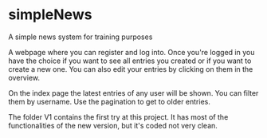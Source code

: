 # simpleNews
A simple news system for training purposes

A webpage where you can register and log into. 
Once you're logged in you have the choice if you want to see
all entries you created or if you want to create a new one.
You can also edit your entries by clicking on them in the overview.

On the index page the latest entries of any user will be shown. 
You can filter them by username. Use the pagination to get to older entries.

The folder V1 contains the first try at this project. It has most of the functionalities 
of the new version, but it's coded not very clean.

